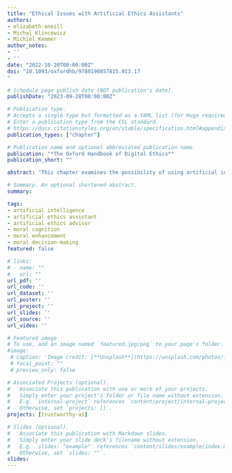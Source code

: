 ```yaml
---
title: "Ethical Issues with Artificial Ethics Assistants"
authors:
- elizabeth-oneill
- Michal Klincewicz
- Michiel Kemmer
author_notes:
- ''
- ''
date: "2022-10-20T00:00:00Z"
doi: "10.1093/oxfordhb/9780198857815.013.17
"

# Schedule page publish date (NOT publication's date).
publishDate: "2023-09-28T00:00:00Z"

# Publication type.
# Accepts a single type but formatted as a YAML list (for Hugo requirements).
# Enter a publication type from the CSL standard.
# https://docs.citationstyles.org/en/stable/specification.html#appendix-iii-types
publication_types: ["chapter"]

# Publication name and optional abbreviated publication name.
publication: "*The Oxford Handbook of Digital Ethics*"
publication_short: ""

abstract: "This chapter examines the possibility of using artificial intelligence (AI) technologies to improve human moral reasoning and decision-making. The authors characterize such technologies as artificial ethics assistants (AEAs). The authors focus on just one part of the AI-aided moral improvement question: the case of the individual who wants to improve their morality, where what constitutes an improvement is evaluated by the individual’s own values. The authors distinguish three broad areas in which an individual might think their own moral reasoning and decision-making could be improved: one’s actions, character, or other attributes fall short of one’s values and moral beliefs; one sometimes misjudges or is uncertain about what the right thing to do is, given one’s values; or one is uncertain about some fundamental moral questions or recognizes a possibility that some of one’s core moral beliefs and values are mistaken. The authors sketch why one might think AI tools could be used to support moral improvement in those areas and distinguish two types of assistance: preparatory assistance, including advice and training supplied in advance of moral deliberation, and on-the-spot assistance, including on-the-spot advice and facilitation of moral functioning over the course of moral deliberation. Then, the authors turn to ethical issues that AEAs might raise, looking in particular at three under-appreciated problems posed by the use of AI for moral self-improvement: namely, reliance on sensitive moral data, the inescapability of outside influences on AEAs, and AEA usage prompting the user to adopt beliefs and make decisions without adequate reasons."

# Summary. An optional shortened abstract.
summary:

tags:
- artificial intelligence
- artificial ethics assistant
- artificial ethics advisor
- moral cognition
- moral enhancement
- moral decision-making
featured: false

# links:
# - name: ""
#   url: ""
url_pdf: ''
url_code: ''
url_dataset: ''
url_poster: ''
url_project: ''
url_slides: ''
url_source: ''
url_video: ''

# Featured image
# To use, add an image named `featured.jpg/png` to your page's folder. 
#image:
 # caption: 'Image credit: [**Unsplash**](https://unsplash.com/photos/jdD8gXaTZsc)'
 # focal_point: ""
 # preview_only: false

# Associated Projects (optional).
#   Associate this publication with one or more of your projects.
#   Simply enter your project's folder or file name without extension.
#   E.g. `internal-project` references `content/project/internal-project/index.md`.
#   Otherwise, set `projects: []`.
projects: [trustworthy-ai]

# Slides (optional).
#   Associate this publication with Markdown slides.
#   Simply enter your slide deck's filename without extension.
#   E.g. `slides: "example"` references `content/slides/example/index.md`.
#   Otherwise, set `slides: ""`.
slides:
---
```


